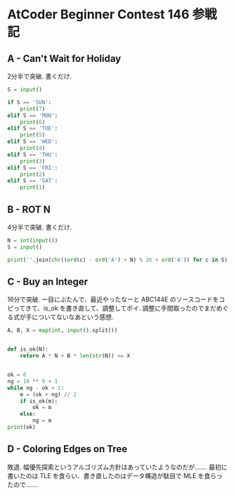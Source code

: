 # AtCoder Beginner Contest 146 参戦記

## A - Can't Wait for Holiday

2分半で突破. 書くだけ.

```python
S = input()

if S == 'SUN':
    print(7)
elif S == 'MON':
    print(6)
elif S == 'TUE':
    print(5)
elif S == 'WED':
    print(4)
elif S == 'THU':
    print(3)
elif S == 'FRI':
    print(2)
elif S == 'SAT':
    print(1)
```

## B - ROT N

4分半で突破. 書くだけ.

```python
N = int(input())
S = input()

print(''.join(chr((ord(c) - ord('A') + N) % 26 + ord('A')) for c in S))
```

## C - Buy an Integer

16分で突破. 一目にぶたんで、最近やったなーと ABC144E のソースコードをコピってきて、is_ok を書き直して、調整してポイ. 調整に手間取ったのでまだめぐる式が手についてないなあという感想.

```python
A, B, X = map(int, input().split())


def is_ok(N):
    return A * N + B * len(str(N)) <= X


ok = 0
ng = 10 ** 9 + 1
while ng - ok > 1:
    m = (ok + ng) // 2
    if is_ok(m):
        ok = m
    else:
        ng = m
print(ok)
```

## D - Coloring Edges on Tree

敗退. 幅優先探索というアルゴリズム方針はあっていたようなのだが……. 最初に書いたのは TLE を食らい、書き直したのはデータ構造が駄目で MLE を食らったので…….
